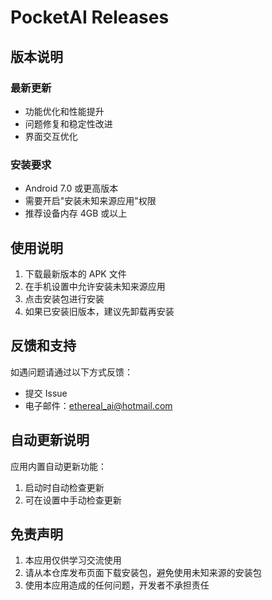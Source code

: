 # PocketAI Releases

## 版本说明


### 最新更新

- 功能优化和性能提升
- 问题修复和稳定性改进
- 界面交互优化

### 安装要求

- Android 7.0 或更高版本
- 需要开启"安装未知来源应用"权限
- 推荐设备内存 4GB 或以上

## 使用说明

1. 下载最新版本的 APK 文件
2. 在手机设置中允许安装未知来源应用
3. 点击安装包进行安装
4. 如果已安装旧版本，建议先卸载再安装


## 反馈和支持

如遇问题请通过以下方式反馈：
- 提交 Issue
- 电子邮件：ethereal_ai@hotmail.com

## 自动更新说明

应用内置自动更新功能：
1. 启动时自动检查更新
2. 可在设置中手动检查更新


## 免责声明

1. 本应用仅供学习交流使用
2. 请从本仓库发布页面下载安装包，避免使用未知来源的安装包
3. 使用本应用造成的任何问题，开发者不承担责任

